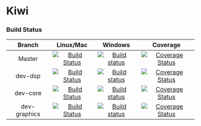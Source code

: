 # Kiwi
### Build Status
|Branch|Linux/Mac|Windows|Coverage|
|:--:|:--:|:--:|:--:|
|Master|[![Build Status](https://travis-ci.org/Musicoll/Kiwi.svg?branch=master)](https://travis-ci.org/Musicoll/Kiwi)|[![Build status](https://ci.appveyor.com/api/projects/status/5tdw8y9vcmqe0yk8?svg=true)](https://ci.appveyor.com/project/eliottparis/kiwi)|[![Coverage Status](https://coveralls.io/repos/github/Musicoll/Kiwi/badge.svg?branch=master)](https://coveralls.io/github/Musicoll/Kiwi?branch=master)|
|dev-dsp|[![Build Status](https://travis-ci.org/Musicoll/Kiwi.svg?branch=dev-dsp)](https://travis-ci.org/Musicoll/Kiwi)|[![Build status](https://ci.appveyor.com/api/projects/status/github/Musicoll/Kiwi?branch=dev-dsp&svg=true)](https://ci.appveyor.com/project/eliottparis/kiwi)|[![Coverage Status](https://coveralls.io/repos/github/Musicoll/Kiwi/badge.svg?branch=dev-dsp)](https://coveralls.io/github/Musicoll/Kiwi?branch=dev-dsp)|
|dev-core|[![Build Status](https://travis-ci.org/Musicoll/Kiwi.svg?branch=dev-core)](https://travis-ci.org/Musicoll/Kiwi)|[![Build status](https://ci.appveyor.com/api/projects/status/github/Musicoll/Kiwi?branch=dev-core&svg=true)](https://ci.appveyor.com/project/eliottparis/kiwi)|[![Coverage Status](https://coveralls.io/repos/github/Musicoll/Kiwi/badge.svg?branch=dev-core)](https://coveralls.io/github/Musicoll/Kiwi?branch=dev-core)|
|dev-graphics|[![Build Status](https://travis-ci.org/Musicoll/Kiwi.svg?branch=dev-graphics)](https://travis-ci.org/Musicoll/Kiwi)|[![Build status](https://ci.appveyor.com/api/projects/status/github/Musicoll/Kiwi?branch=dev-graphics&svg=true)](https://ci.appveyor.com/project/eliottparis/kiwi)|[![Coverage Status](https://coveralls.io/repos/github/Musicoll/Kiwi/badge.svg?branch=dev-graphics)](https://coveralls.io/github/Musicoll/Kiwi?branch=dev-graphics)|
